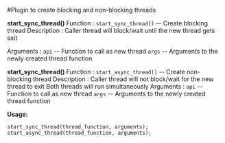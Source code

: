 
#Plugin to create blocking and non-blocking threads

**start_sync_thread()**
Function    : ```start_sync_thread()``` -- Create blocking thread
Description : Caller thread will block/wait until the new thread gets exit

Arguments   :
    ```api```  --   Function to call as new thread
    ```args``` --   Arguments to the newly created thread function

**start_sync_thread()**
Function    : ```start_async_thread()``` -- Create non-blocking thread
Description : Caller thread will not block/wait for the new thread to exit
              Both threads will run simultaneously
Arguments   :
    ```api```  --   Function to call as new thread
    ```args``` --   Arguments to the newly created thread function

**Usage:**
````
start_sync_thread(thread_function, arguments);
start_async_thread(thread_function, arguments);
````
